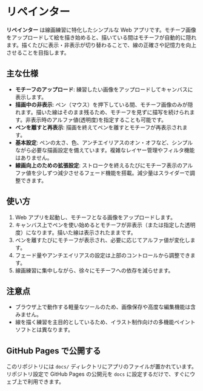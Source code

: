 # リペインター

**リペインター** は線画練習に特化したシンプルな Web アプリです。モチーフ画像をアップロードして絵を描き始めると、描いている間はモチーフが自動的に隠れます。描くたびに表示・非表示が切り替わることで、線の正確さや記憶力を向上させることを目指します。

## 主な仕様

- **モチーフのアップロード**: 練習したい画像をアップロードしてキャンバスに表示します。
- **描画中の非表示**: ペン（マウス）を押下している間、モチーフ画像のみが隠れます。描いた線はそのまま残るため、モチーフを見ずに描写を続けられます。非表示時のアルファ値(透明度)を指定することも可能です。
- **ペンを離すと再表示**: 描画を終えてペンを離すとモチーフが再表示されます。
- **基本設定**: ペンの太さ、色、アンチエイリアスのオン・オフなど、シンプルながら必要な描画設定を備えています。複雑なレイヤー管理やフィルタ機能はありません。
- **線画向上のための拡張設定**: ストロークを終えるたびにモチーフ表示のアルファ値を少しずつ減少させるフェード機能を搭載。減少量はスライダーで調整できます。

## 使い方

1. Web アプリを起動し、モチーフとなる画像をアップロードします。
2. キャンバス上でペンを使い始めるとモチーフが非表示（または指定した透明度）になります。描いた線は表示されたままです。
3. ペンを離すたびにモチーフが表示され、必要に応じてアルファ値が変化します。
4. フェード量やアンチエイリアスの設定は上部のコントロールから調整できます。
5. 線画練習に集中しながら、徐々にモチーフへの依存を減らせます。

## 注意点

- ブラウザ上で動作する軽量なツールのため、画像保存や高度な編集機能は含みません。
- 線を描く練習を主目的としているため、イラスト制作向けの多機能ペイントソフトとは異なります。


## GitHub Pages で公開する

このリポジトリには `docs/` ディレクトリにアプリのファイルが置かれています。リポジトリ設定で GitHub Pages の公開元を `docs` に設定するだけで、すぐにウェブ上で利用できます。

